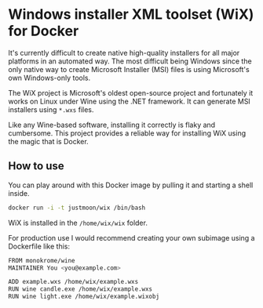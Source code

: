 # Windows installer XML toolset (WiX) for Docker

It's currently difficult to create native high-quality installers for all major platforms in an automated way. The most difficult being Windows since the only native way to create Microsoft Installer (MSI) files is using Microsoft's own Windows-only tools.

The WiX project is Microsoft's oldest open-source project and fortunately it works on Linux under Wine using the .NET framework. It can generate MSI installers using `*.wxs` files.

Like any Wine-based software, installing it correctly is flaky and cumbersome. This project provides a reliable way for installing WiX using the magic that is Docker.

## How to use

You can play around with this Docker image by pulling it and starting a shell inside.

``` sh
docker run -i -t justmoon/wix /bin/bash
```

WiX is installed in the `/home/wix/wix` folder.

For production use I would recommend creating your own subimage using a Dockerfile like this:

``` bash
FROM monokrome/wine
MAINTAINER You <you@example.com>

ADD example.wxs /home/wix/example.wxs
RUN wine candle.exe /home/wix/example.wxs
RUN wine light.exe /home/wix/example.wixobj
```
